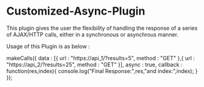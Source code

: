 # Customized-Async-Plugin
This plugin gives the user the flexibility of handling the response of a series of AJAX/HTTP calls, either in a synchronous or asynchrous manner.


Usage of this Plugin is as below :

makeCalls({
	data : [{
		url : "https://api_1/?results=5",
		method : "GET"
	},{
		url : "https://api_2/?results=25",
		method : "GET"
	}],
	async : true,
	callback : function(res,index){
		console.log("Final Response:",res,"and index:",index);
	}
});
